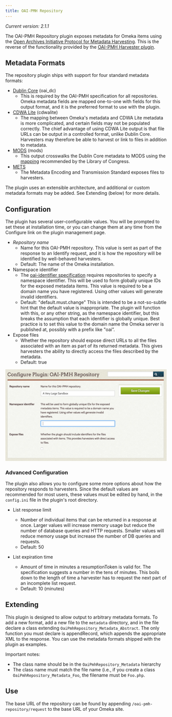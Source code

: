 ```yaml
---
title: OAI-PMH Repository
---
```

*Current version: 2.1.1*

The OAI-PMH Repository plugin exposes metadata for Omeka items using the [Open Archives Initiative Protocol for Metadata Harvesting](http://www.openarchives.org/pmh). This is the reverse of the functionality provided by the [OAI-PMH Harvester plugin](/OaipmhHarvester.md).

Metadata Formats
------------------------------------------------------------
The repository plugin ships with support for four standard metadata formats:
- [Dublin Core](http://dublincore.org) (oai\_dc) 
    - This is required by the OAI-PMH specification for all repositories. Omeka metadata fields are mapped one-to-one with fields for this output format, and it is the preferred format to use with the plugin.
- [CDWA Lite](http://www.getty.edu/research/conducting_research/standards/cdwa/cdwalite.html) (cdwalite)
    - The mapping between Omeka's metadata and CDWA Lite metadata is more complicated, and certain fields may not be populated correctly. The chief advantage of using CDWA Lite output is that file URLs can be output in a controlled format, unlike Dublin Core. Harvesters may therefore be able to harvest or link to files in addition to metadata.
- [MODS](http://www.loc.gov/standards/mods/) (mods)
    - This output crosswalks the Dublin Core metadata to MODS using the [mapping](http://www.loc.gov/standards/mods/dcsimple-mods.html) recommended by the Library of Congress.
- [METS](http://www.loc.gov/standards/mets/)
    - The Metadata Encoding and Transmission Standard exposes files to harvesters.

The plugin uses an extensible architecture, and additional or custom metadata formats may be added. See Extending (below) for more details.

Configuration
-------------------------------------------------------------
The plugin has several user-configurable values. You will be prompted to set these at installation time, or you can change them at any time from the Configure link on the plugin management page.

-   *Repository name*
    -   Name for this OAI-PMH repository. This value is sent as part of the response to an Identify request, and it is how the repository will be identified by well-behaved harvesters.
    -   Default: The name of the Omeka installation.
-   Namespace identifier
    -   The [oai-identifier specification](http://www.openarchives.org/OAI/2.0/guidelines-oai-identifier.htm) requires repositories to specify a namespace identifier. This will be used to form globally unique IDs for the exposed metadata items. This value is required to be a domain name you have registered. Using other values will generate invalid identifiers.
    -   Default: "default.must.change" This is intended to be a not-so-subtle hint that the default value is inappropriate. The plugin will function with this, or any other string, as the namespace identifier, but this breaks the assumption that each identifier is globally unique. Best practice is to set this value to the domain name the Omeka server is published at, possibly with a prefix like "oai”.
-   Expose files
    -   Whether the repository should expose direct URLs to all the files associated with an item as part of its returned metadata. This gives harvesters the ability to directly access the files described by the metadata.
    -   Default: true

![Congiure page](../doc_files/plugin_images/oaipmhrepo.png)

### Advanced Configuration 

The plugin also allows you to configure some more options about how the repository responds to harvesters. Since the default values are recommended for most users, these values must be edited by hand, in the `config.ini` file in the plugin's root directory.

-   List response limit
    -   Number of individual items that can be returned in a response at once. Larger values will increase memory usage but reduce the number of database queries and HTTP requests. Smaller values will reduce memory usage but increase the number of DB queries and requests.
    -   Default: 50


-   List expiration time
    -   Amount of time in minutes a resumptionToken is valid for. The specification suggests a number in the tens of minutes. This boils down to the length of time a harvester has to request the next part of an incomplete list request.
    -   Default: 10 (minutes)

Extending 
-----------------------------------------------------------
This plugin is designed to allow output to arbitrary metadata formats. To add a new format, add a new file to the `metadata` directory, and in the file declare a class extending `OaiPmhRepository_Metadata_Abstract`.
The only function you must declare is appendRecord, which appends the appropriate XML to the response. You can use the metadata formats shipped with the plugin as examples.

Important notes:

-   The class name should be in the `OaiPmhRepository_Metadata` hierarchy
-   The class name must match the file name (i.e., if you create a class `OaiPmhRepository_Metadata_Foo`, the filename must be `Foo.php`.

Use 
-----------------------------------------------
The base URL of the repository can be found by appending
`/oai-pmh-repository/request` to the base URL of your Omeka site.

